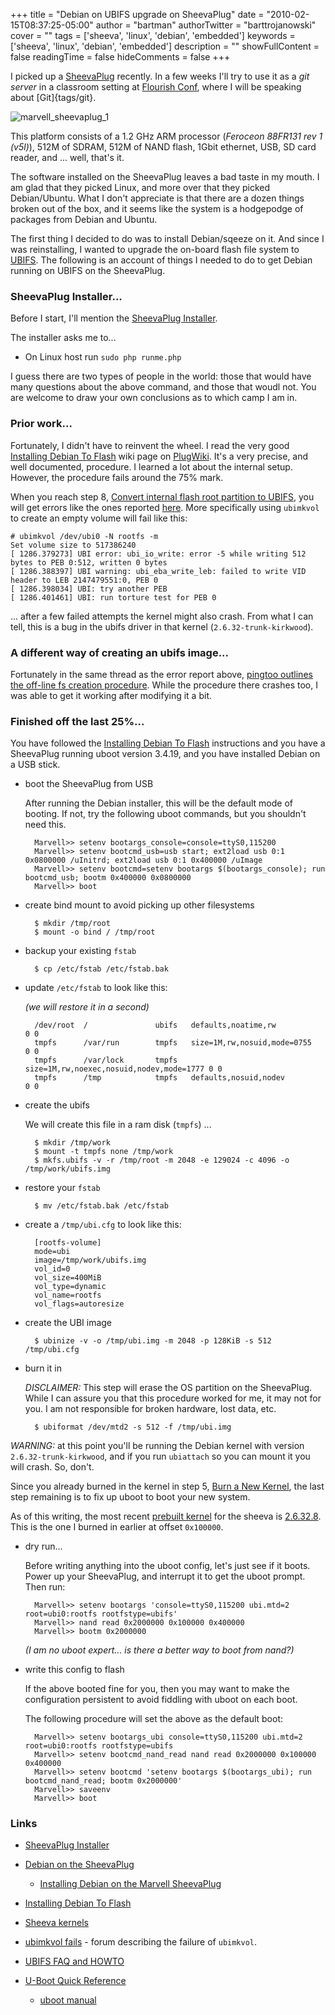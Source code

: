 +++
title = "Debian on UBIFS upgrade on SheevaPlug"
date = "2010-02-15T08:37:25-05:00"
author = "bartman"
authorTwitter = "barttrojanowski"
cover = ""
tags = ['sheeva', 'linux', 'debian', 'embedded']
keywords = ['sheeva', 'linux', 'debian', 'embedded']
description = ""
showFullContent = false
readingTime = false
hideComments = false
+++

I picked up a [SheevaPlug](http://en.wikipedia.org/wiki/SheevaPlug) recently.  In a few weeks
I'll try to use it as a *git server* in a classroom setting at [Flourish Conf](http://flourishconf.com/),
where I will be speaking about [Git]{tags/git}.

![marvell_sheevaplug_1](../../img/marvell_sheevaplug_1-240x213.jpg)

This platform consists of a 1.2 GHz ARM processor (*Feroceon 88FR131 rev 1 (v5l)*),
512M of SDRAM, 512M of NAND flash, 1Gbit ethernet, USB, SD card reader, and ... well, that's it.

<!--more-->

The software installed on the SheevaPlug leaves a bad taste in my mouth.  I am glad that
they picked Linux, and more over that they picked Debian/Ubuntu.  What I don't appreciate
is that there are a dozen things broken out of the box, and it seems like the system is a
hodgepodge of packages from Debian and Ubuntu.

The first thing I decided to do was to install Debian/sqeeze on it.  And since I was reinstalling, I
wanted to upgrade the on-board flash file system to [UBIFS](http://www.linux-mtd.infradead.org/doc/ubifs.html#L_overview).
The following is an account of things I needed to do to get Debian running on UBIFS on the SheevaPlug.

### SheevaPlug Installer...

Before I start, I'll mention the [SheevaPlug Installer](http://www.plugcomputer.org/plugwiki/index.php/SheevaPlug_Installer).

The installer asks me to...
- On Linux host run `sudo php runme.php`

I guess there are two types of people in the world: those that would have many questions about the above command, and those that woudl not.
You are welcome to draw your own conclusions as to which camp I am in.

### Prior work...

Fortunately, I didn't have to reinvent the wheel.  I read the very good [Installing Debian To Flash](http://www.plugcomputer.org/plugwiki/index.php/Installing_Debian_To_Flash) wiki page on [PlugWiki](http://www.plugcomputer.org/plugwiki).  It's a very precise, and well documented,
procedure.  I learned a lot about the internal setup.  However, the procedure fails around the 75% mark.

When you reach step 8, [Convert internal flash root partition to UBIFS](http://www.plugcomputer.org/plugwiki/index.php/Installing_Debian_To_Flash#Convert_internal_flash_root_partition_to_UBIFS), you will get errors like the ones reported
[here](http://plugcomputer.org/plugforum/index.php?topic=1279.msg8119#msg8119).  More specifically using `ubimkvol` to
create an empty volume will fail like this:

    # ubimkvol /dev/ubi0 -N rootfs -m
    Set volume size to 517386240
    [ 1286.379273] UBI error: ubi_io_write: error -5 while writing 512 bytes to PEB 0:512, written 0 bytes
    [ 1286.388397] UBI warning: ubi_eba_write_leb: failed to write VID header to LEB 2147479551:0, PEB 0
    [ 1286.398034] UBI: try another PEB
    [ 1286.401461] UBI: run torture test for PEB 0

... after a few failed attempts the kernel might also crash.  From what I can tell, this is a bug in the ubifs
driver in that kernel (`2.6.32-trunk-kirkwood`).

### A different way of creating an ubifs image...

Fortunately in the same thread as the error report above, [pingtoo outlines the off-line fs creation procedure](http://plugcomputer.org/plugforum/index.php?topic=1279.msg7879#msg7879).  While the procedure there crashes too, I was able to get it working after modifying it a bit.

### Finished off the last 25%...

You have followed the [Installing Debian To Flash](http://www.plugcomputer.org/plugwiki/index.php/Installing_Debian_To_Flash)
instructions and you have a SheevaPlug running uboot version 3.4.19, and you have installed Debian on a USB stick.

* boot the SheevaPlug from USB
  
  After running the Debian installer, this will be the default mode of booting.
  If not, try the following uboot commands, but you shouldn't need this.

        Marvell>> setenv bootargs_console=console=ttyS0,115200
        Marvell>> setenv bootcmd_usb=usb start; ext2load usb 0:1 0x0800000 /uInitrd; ext2load usb 0:1 0x400000 /uImage
        Marvell>> setenv bootcmd=setenv bootargs $(bootargs_console); run bootcmd_usb; bootm 0x400000 0x0800000
        Marvell>> boot

* create bind mount to avoid picking up other filesystems

        $ mkdir /tmp/root
        $ mount -o bind / /tmp/root

* backup your existing `fstab`

        $ cp /etc/fstab /etc/fstab.bak

* update `/etc/fstab` to look like this:
  
  *(we will restore it in a second)*

        /dev/root  /               ubifs   defaults,noatime,rw                      0 0
        tmpfs      /var/run        tmpfs   size=1M,rw,nosuid,mode=0755              0 0
        tmpfs      /var/lock       tmpfs   size=1M,rw,noexec,nosuid,nodev,mode=1777 0 0
        tmpfs      /tmp            tmpfs   defaults,nosuid,nodev                    0 0

* create the ubifs
  
  We will create this file in a ram disk (`tmpfs`) ...

        $ mkdir /tmp/work
        $ mount -t tmpfs none /tmp/work
        $ mkfs.ubifs -v -r /tmp/root -m 2048 -e 129024 -c 4096 -o /tmp/work/ubifs.img

* restore your `fstab`

        $ mv /etc/fstab.bak /etc/fstab

* create a `/tmp/ubi.cfg` to look like this:

        [rootfs-volume]
        mode=ubi
        image=/tmp/work/ubifs.img
        vol_id=0
        vol_size=400MiB
        vol_type=dynamic
        vol_name=rootfs
        vol_flags=autoresize

* create the UBI image

        $ ubinize -v -o /tmp/ubi.img -m 2048 -p 128KiB -s 512 /tmp/ubi.cfg

* burn it in
  
  *DISCLAIMER:* This step will erase the OS partition on the SheevaPlug.  While I can assure you that this
  procedure worked for me, it may not for you.  I am not responsible for broken hardware, lost data, etc.

        $ ubiformat /dev/mtd2 -s 512 -f /tmp/ubi.img

*WARNING:* at this point you'll be running the Debian kernel with version `2.6.32-trunk-kirkwood`, and if you
run `ubiattach` so you can mount it you will crash.  So, don't.

Since you already burned in the kernel in step 5, [Burn a New Kernel](http://www.plugcomputer.org/plugwiki/index.php/Installing_Debian_To_Flash#Burn_a_New_Kernel), the last step remaining is to fix up uboot to boot your new system.

As of this writing, the most recent [prebuilt kernel](http://sheeva.with-linux.com/sheeva/) for the sheeva is [2.6.32.8](http://sheeva.with-linux.com/sheeva/index.php?dir=2.6.32.8/).  This is the one I burned in earlier at offset `0x100000`.

* dry run...
  
  Before writing anything into the uboot config, let's just see if it boots.  Power up your SheevaPlug, and interrupt it to get the uboot prompt.  Then run:

        Marvell>> setenv bootargs 'console=ttyS0,115200 ubi.mtd=2 root=ubi0:rootfs rootfstype=ubifs'
        Marvell>> nand read 0x2000000 0x100000 0x400000
        Marvell>> bootm 0x2000000

  *(I am no uboot expert... is there a better way to boot from nand?)*

* write this config to flash
  
  If the above booted fine for you, then you may want to make the configuration persistent to avoid fiddling with uboot on each boot.
  
  The following procedure will set the above as the default boot:

        Marvell>> setenv bootargs_ubi console=ttyS0,115200 ubi.mtd=2 root=ubi0:rootfs rootfstype=ubifs
        Marvell>> setenv bootcmd_nand_read nand read 0x2000000 0x100000 0x400000
        Marvell>> setenv bootcmd 'setenv bootargs $(bootargs_ubi); run bootcmd_nand_read; bootm 0x2000000'
        Marvell>> saveenv
        Marvell>> boot

### Links

 - [SheevaPlug Installer](http://www.plugcomputer.org/plugwiki/index.php/SheevaPlug_Installer)

 - [Debian on the SheevaPlug](http://www.cyrius.com/debian/kirkwood/sheevaplug/)
   - [Installing Debian on the Marvell SheevaPlug](http://www.cyrius.com/debian/kirkwood/sheevaplug/install.html)

 - [Installing Debian To Flash](http://www.plugcomputer.org/plugwiki/index.php/Installing_Debian_To_Flash)

 - [Sheeva kernels](http://sheeva.with-linux.com/sheeva/index.php)

 - [ubimkvol fails](http://plugcomputer.org/plugforum/index.php?topic=1279.msg7873) - forum describing the failure of `ubimkvol`.

 - [UBIFS FAQ and HOWTO](http://www.linux-mtd.infradead.org/faq/ubifs.html)

 - [U-Boot Quick Reference](http://www.plugcomputer.org/plugwiki/index.php/U-Boot_Quick_Reference)
   - [uboot manual](http://www.denx.de/wiki/view/DULG/UBoot)
